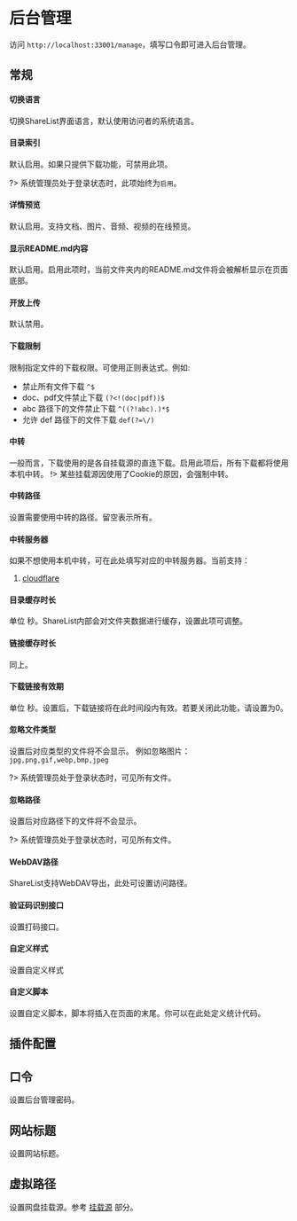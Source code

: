 # 后台管理
访问 ```http://localhost:33001/manage```，填写口令即可进入后台管理。

## 常规

#### 切换语言
切换ShareList界面语言，默认使用访问者的系统语言。

#### 目录索引
默认启用。如果只提供下载功能，可禁用此项。

?> 系统管理员处于登录状态时，此项始终为```启用```。

#### 详情预览
默认启用。支持文档、图片、音频、视频的在线预览。

#### 显示README.md内容
默认启用。启用此项时，当前文件夹内的README.md文件将会被解析显示在页面底部。

#### 开放上传
默认禁用。

#### 下载限制
限制指定文件的下载权限。可使用正则表达式。例如:
* 禁止所有文件下载 ```^$```
* doc、pdf文件禁止下载 ```(?<!(doc|pdf))$```
* abc 路径下的文件禁止下载 ```^((?!abc).)*$```
* 允许 def 路径下的文件下载 ```def(?=\/)```

#### 中转
一般而言，下载使用的是各自挂载源的直连下载。启用此项后，所有下载都将使用本机中转。
!> 某些挂载源因使用了Cookie的原因，会强制中转。

#### 中转路径
设置需要使用中转的路径。留空表示所有。

#### 中转服务器
如果不想使用本机中转，可在此处填写对应的中转服务器。当前支持：
1. [cloudflare](zh-cn/advance?id=cf-worker中转)

#### 目录缓存时长
单位 秒。ShareList内部会对文件夹数据进行缓存，设置此项可调整。

#### 链接缓存时长
同上。

#### 下载链接有效期
单位 秒。设置后，下载链接将在此时间段内有效。若要关闭此功能，请设置为0。  

#### 忽略文件类型
设置后对应类型的文件将不会显示。
例如忽略图片：```jpg,png,gif,webp,bmp,jpeg```

?> 系统管理员处于登录状态时，可见所有文件。

#### 忽略路径
设置后对应路径下的文件将不会显示。

?> 系统管理员处于登录状态时，可见所有文件。

#### WebDAV路径
ShareList支持WebDAV导出，此处可设置访问路径。

#### 验证码识别接口
设置打码接口。

#### 自定义样式
设置自定义样式

#### 自定义脚本
设置自定义脚本，脚本将插入在页面的末尾。你可以在此处定义统计代码。

## 插件配置

## 口令
设置后台管理密码。

## 网站标题
设置网站标题。

## 虚拟路径
设置网盘挂载源。参考 [挂载源](zh-cn/plugins/README.md) 部分。
